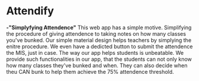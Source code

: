 # Attendify
<b>-"Simplyfying Attendence"</b>
This web app has a simple motive. Simplifying the procedure of giving attendence to taking notes on how many classes you've bunked. 
Our simple material design helps teachers by simplying the enitre procedure. We even have a dedicted button to submit the attendence the MIS, just in case. 
The way our app helps students is unbeatable. We provide such functionalities in our app, that the students can not only know how many classes they've bunked and when. They can also decide when theu CAN bunk to help them achieve the 75% attendence threshold. 

